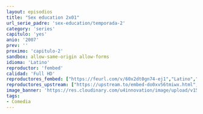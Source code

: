 ```yaml
---
layout: episodios
title: "Sex education 2x01"
url_serie_padre: 'sex-education/temporada-2'
category: 'series'
capitulo: 'yes'
anio: '2007'
prev: ''
proximo: 'capitulo-2'
sandbox: allow-same-origin allow-forms
idioma: 'Latino'
reproductor: 'fembed'
calidad: 'Full HD'
reproductores_fembed: ["https://feurl.com/v/60x2dt0gn74-ej1","Latino","https://feurl.com/v/56q4rcdnmmkg4gq","Latino","https://mstream.website/5eamy6gmxd0w","Latino","https://gdriveplayer.co/embed2.php?link=nkuI5q0yFtDpDH6sxX4sGQnCcDb2YOH6XwneY3LHYGo0d1IpplrFLjvBedizUbVoXPDlyhKJbrtQwKa3RqUQyfwh2z0%252BLMw0OY6QSMAmMwhvcDckIQNTaQN3wncPj7IlslC6OdfT1qKEqd0J6Vna74UeKs9xKvS7xzraVoOY8Ql45hvYiHykUPXm7oTuN%252FQbCho15Bya4YHuLzcrMQE4iK","Latino"]
reproductores_upstream: ["https://upstream.to/embed-do0xv56tmiwx.html","Latino"]
image_banner: 'https://res.cloudinary.com/u4innovation/image/upload/v1565906678/sex-poster-min_yeylaj.jpg'
tags:
- Comedia
---
```












